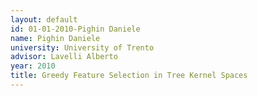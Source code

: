 ```yaml
---
layout: default 
id: 01-01-2010-Pighin Daniele
name: Pighin Daniele
university: University of Trento
advisor: Lavelli Alberto
year: 2010
title: Greedy Feature Selection in Tree Kernel Spaces
---
```

